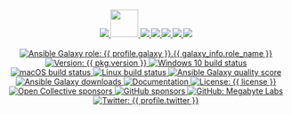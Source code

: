 <div align="center">
  <h4 align="center">
    <a href="{{ link.home }}" title="Megabyte Labs homepage" target="_blank">
      <img src="{{ project.assets }}/svg/home-solid.svg" />
    </a>
    <a href="{{ profile_link.galaxy }}/{{ profile.galaxy }}/{{ role_name }}" title="{{ name }} role on Ansible Galaxy" target="_blank">
      <img height="50" src="{{ project.assets }}/svg/ansible-galaxy.svg" />
    </a>
    <a href="{{ repository.group.ansible_roles }}/{{ galaxy_info.role_name }}{{ repository.location.contributing }}" title="Learn about contributing" target="_blank">
      <img src="{{ project.assets }}/svg/contributing-solid.svg" />
    </a>
    <a href="{{ profile_link.patreon }}/{{ profile.patreon }}" title="Support us on Patreon" target="_blank">
      <img src="{{ project.assets }}/svg/support-solid.svg" />
    </a>
    <a href="{{ link.chat }}" title="Slack chat room" target="_blank">
      <img src="{{ project.assets }}/svg/chat-solid.svg" />
    </a>
    <a href="{{ profile_link.github }}/{{ profile.github }}/{{ github_prefix }}{{ galaxy_info.role_name }}" title="GitHub mirror" target="_blank">
      <img src="{{ project.assets }}/svg/github-solid.svg" />
    </a>
    <a href="{{ repository.group.ansible_roles }}/{{ galaxy_info.role_name }}" title="GitLab repository" target="_blank">
      <img src="{{ project.assets }}/svg/gitlab-solid.svg" />
    </a>
  </h4>
  <p align="center">
    <a href="{{ profile_link.galaxy }}/{{ profile.galaxy }}/{{ galaxy_info.role_name }}" target="_blank">
      <img alt="Ansible Galaxy role: {{ profile.galaxy }}.{{ galaxy_info.role_name }}" src="https://img.shields.io/ansible/role/{{ ansible_galaxy_project_id }}?logo=ansible&style={{ badge_style }}" />
    </a>
    <a href="{{ profile_link.github }}/{{ profile.github }}/{{ github_prefix }}{{ galaxy_info.role_name }}" target="_blank">
      <img alt="Version: {{ pkg.version }}" src="https://img.shields.io/badge/version-{{ pkg.version }}-blue.svg?cacheSeconds=2592000" />
    </a>
    <a href="{{ {{ profile_link.github }}/{{ profile.github }}/{{ github_prefix }}{{ galaxy_info.role_name }}/actions/Windows.yml" target="_blank">
      <img alt="Windows 10 build status" src="https://img.shields.io/github/workflow/status/{{ profile.github }}/ansible-{{ galaxy_info.role_name }}/Windows/master?color=cyan&label=Windows%20build&logo=windows&style={{ badge_style }}">
    </a>
    <a href="{{ profile_link.github }}/{{ profile.github }}/{{ github_prefix }}{{ galaxy_info.role_name }}/actions/macOS.yml" target="_blank">
      <img alt="macOS build status" src="https://img.shields.io/github/workflow/status/{{ profile.github }}/ansible-{{ role_name }}/macOS/master?label=macOS%20build&logo=apple&style={{ badge_style }}">
    </a>
    <a href="{{ repository.group.ansible_roles }}/{{ galaxy_info.role_name }}/commits/master" target="_blank">
      <img alt="Linux build status" src="{{ repository.group.ansible_roles }}/{{ role_name }}/badges/master/pipeline.svg">
    </a>
    <a href="{{ profile_link.galaxy }}/{{ profile.galaxy }}/{{ galaxy_info.role_name }}" target="_blank" title="Ansible Galaxy quality score (out of 5)">
      <img alt="Ansible Galaxy quality score" src="https://img.shields.io/ansible/quality/{{ ansible_galaxy_project_id }}?logo=ansible&style={{ badge_style }}" />
    </a>
    <a href="{{ profile_link.galaxy }}/{{ profile.galaxy }}/{{ galaxy_info.role_name }}" target="_blank">
      <img alt="Ansible Galaxy downloads" src="https://img.shields.io/ansible/role/d/53381?logo=ansible&style={{ badge_style }}">
    </a>
    <a href="{{ link.docs }}/ansible" target="_blank">
      <img alt="Documentation" src="https://img.shields.io/badge/documentation-yes-brightgreen.svg?logo=readthedocs&style={{ badge_style }}" />
    </a>
    <a href="{{ repository.group.ansible_roles }}/{{ galaxy_info.role_name }}{{ repository.location.license }}" target="_blank">
      <img alt="License: {{ license }}" src="https://img.shields.io/badge/license-{{ license }}-yellow.svg?style={{ badge_style }}" />
    </a>
    <a href="{{ profile_link.opencollective }}/{{ profile.opencollective }}" title="Support us on Open Collective" target="_blank">
      <img alt="Open Collective sponsors" src="https://img.shields.io/opencollective/sponsors/megabytelabs?logo=data:image/png;base64,iVBORw0KGgoAAAANSUhEUgAAACAAAAAgBAMAAACBVGfHAAAAElBMVEUAAACvzfmFsft4pfD////w+P9tuc5RAAAABHRSTlMAFBERkdVu1AAAAFxJREFUKM9jgAAXIGBAABYXMHBA4yNEXGBAAU2BMz4FIIYTNhtFgRjZPkagFAuyAhGgHAuKAlQBCBtZB4gzQALoDsN0Oobn0L2PEUCoQYgZyOjRQFiJA67IRrEbAJImNwFBySjCAAAAAElFTkSuQmCC&label=Open%20Collective%20sponsors&logo=opencollective&style={{ badge_style }}" />
    </a>
    <a href="{{ profile_link.github }}/{{ profile.github }}" title="Support us on GitHub" target="_blank">
      <img alt="GitHub sponsors" src="https://img.shields.io/github/sponsors/{{ profile.github }}?label=GitHub%20sponsors&logo=github&style={{ badge_style }}" />
    </a>
    <a href="{{ profile.github }}" target="_blank">
      <img alt="GitHub: Megabyte Labs" src="https://img.shields.io/github/followers/{{ profile.github }}?style=social" target="_blank" />
    </a>
    <a href="https://twitter.com/{{ profile.twitter }}" target="_blank">
      <img alt="Twitter: {{ profile.twitter }}" src="https://img.shields.io/twitter/url/https/twitter.com/{{ profile.twitter }}.svg?style=social&label=Follow%20%40{{ profile.twitter }}" />
    </a>
  </p>
</div>
